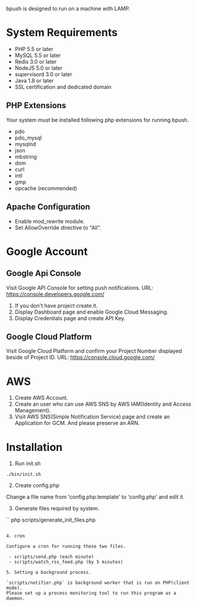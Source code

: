 bpush is designed to run on a machine with LAMP.

# System Requirements

 - PHP 5.5 or later
 - MySQL 5.5 or later
 - Redis 3.0 or later
 - NodeJS 5.0 or later
 - supervisord 3.0 or later
 - Java 1.8 or later
 - SSL certification and dedicated domain

## PHP Extensions

Your system must be installed following php extensions for running bpush.

 - pdo
 - pdo_mysql
 - mysqlnd
 - json
 - mbstring
 - dom
 - curl
 - intl
 - gmp
 - opcache (recommended)


##  Apache Configuration

 - Enable mod_rewrite module.
 - Set AllowOverride directive to "All".

# Google Account

## Google Api Console

Visit Google API Console for setting push notifications.
URL: https://console.developers.google.com/

1. If you don't have project create it.
2. Display Dashboard page and enable Google Cloud Messaging.
3. Display Credentials page and create API Key.

## Google Cloud Platform

Visit Google Cloud Platform and confirm your Project Number displayed beside of Project ID.
URL: https://console.cloud.google.com/

# AWS

1. Create AWS Account.
2. Create an user who can use AWS SNS by AWS IAM(Identity and Access Management).
3. Visit AWS SNS(Simple Notification Service) page and create an Application for GCM. And please preserve an ARN.

# Installation

1. Run init.sh

```
./bin/init.sh
```

2. Create config.php

Change a file name from 'config.php.template' to 'config.php' and edit it.

3. Generate files required by system.

``
php scripts/generate_init_files.php
```

4. cron

Configure a cron for running these two files.

 - scripts/send.php (each minute)
 - scripts/watch_rss_feed.php (by 5 minutes)

5. Setting a background process.

`scripts/notifier.php` is background worker that is run on PHP(client mode).
Please set up a process monitoring tool to run this program as a daemon.

